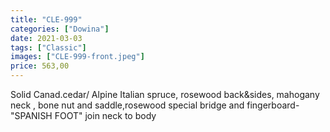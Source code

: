 ```yaml
---
title: "CLE-999"
categories: ["Dowina"]
date: 2021-03-03
tags: ["Classic"]
images: ["CLE-999-front.jpeg"]
price: 563,00
---
```


Solid Canad.cedar/ Alpine Italian spruce, rosewood back&sides, mahogany neck , bone nut and saddle,rosewood special bridge and fingerboard- "SPANISH FOOT" join neck to body
